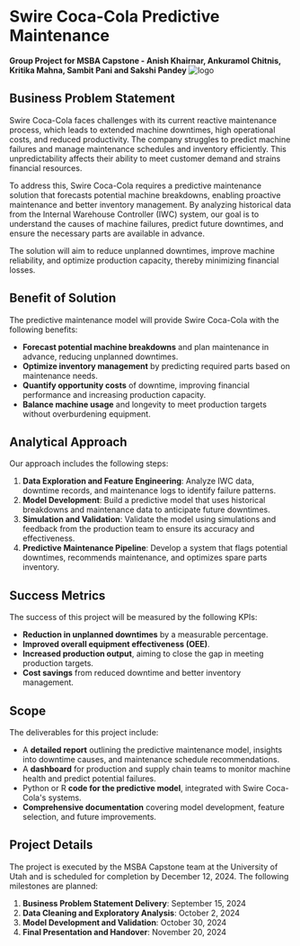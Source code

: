 # Swire Coca-Cola Predictive Maintenance

**Group Project for MSBA Capstone - Anish Khairnar, Ankuramol Chitnis, Kritika Mahna, Sambit Pani and Sakshi Pandey**
![logo](https://github.com/user-attachments/assets/59593016-182a-45a9-9391-de3f3b728623)


## Business Problem Statement

Swire Coca-Cola faces challenges with its current reactive maintenance process, which leads to extended machine downtimes, high operational costs, and reduced productivity. The company struggles to predict machine failures and manage maintenance schedules and inventory efficiently. This unpredictability affects their ability to meet customer demand and strains financial resources.

To address this, Swire Coca-Cola requires a predictive maintenance solution that forecasts potential machine breakdowns, enabling proactive maintenance and better inventory management. By analyzing historical data from the Internal Warehouse Controller (IWC) system, our goal is to understand the causes of machine failures, predict future downtimes, and ensure the necessary parts are available in advance.

The solution will aim to reduce unplanned downtimes, improve machine reliability, and optimize production capacity, thereby minimizing financial losses.

## Benefit of Solution

The predictive maintenance model will provide Swire Coca-Cola with the following benefits:
- **Forecast potential machine breakdowns** and plan maintenance in advance, reducing unplanned downtimes.
- **Optimize inventory management** by predicting required parts based on maintenance needs.
- **Quantify opportunity costs** of downtime, improving financial performance and increasing production capacity.
- **Balance machine usage** and longevity to meet production targets without overburdening equipment.

## Analytical Approach

Our approach includes the following steps:
1. **Data Exploration and Feature Engineering**: Analyze IWC data, downtime records, and maintenance logs to identify failure patterns.
2. **Model Development**: Build a predictive model that uses historical breakdowns and maintenance data to anticipate future downtimes.
3. **Simulation and Validation**: Validate the model using simulations and feedback from the production team to ensure its accuracy and effectiveness.
4. **Predictive Maintenance Pipeline**: Develop a system that flags potential downtimes, recommends maintenance, and optimizes spare parts inventory.

## Success Metrics

The success of this project will be measured by the following KPIs:
- **Reduction in unplanned downtimes** by a measurable percentage.
- **Improved overall equipment effectiveness (OEE)**.
- **Increased production output**, aiming to close the gap in meeting production targets.
- **Cost savings** from reduced downtime and better inventory management.

## Scope

The deliverables for this project include:
- A **detailed report** outlining the predictive maintenance model, insights into downtime causes, and maintenance schedule recommendations.
- A **dashboard** for production and supply chain teams to monitor machine health and predict potential failures.
- Python or R **code for the predictive model**, integrated with Swire Coca-Cola's systems.
- **Comprehensive documentation** covering model development, feature selection, and future improvements.

## Project Details

The project is executed by the MSBA Capstone team at the University of Utah and is scheduled for completion by December 12, 2024. The following milestones are planned:

1. **Business Problem Statement Delivery**: September 15, 2024
2. **Data Cleaning and Exploratory Analysis**: October 2, 2024
3. **Model Development and Validation**: October 30, 2024
4. **Final Presentation and Handover**: November 20, 2024
